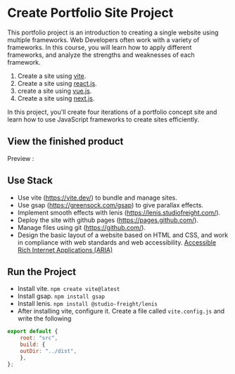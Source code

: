 # Create Portfolio Site Project

This portfolio project is an introduction to creating a single website using multiple frameworks.
Web Developers often work with a variety of frameworks.
In this course, you will learn how to apply different frameworks, 
and analyze the strengths and weaknesses of each framework.

1. Create a site using [vite](https://github.com/Sol-Data/Portfolio-Site-Vite). 
2. Create a site using [react.js](https://github.com/Sol-Data/Portfolio-Site-React). 
3. create a site using [vue.js](https://github.com/Sol-Data/Portfolio-Site-Vue).
4. Create a site using [next.js](https://github.com/Sol-Data/Portfolio-Site-Next).

In this project, you'll create four iterations of a portfolio concept site and learn how to use JavaScript frameworks to create sites efficiently.

## View the finished product 
Preview :

## Use Stack

- Use vite (https://vite.dev/) to bundle and manage sites.
- Use gsap (https://greensock.com/gsap) to give parallax effects.
- Implement smooth effects with lenis (https://lenis.studiofreight.com/).
- Deploy the site with github pages (https://pages.github.com/).
- Manage files using git (https://github.com/).
- Design the basic layout of a website based on HTML and CSS, and work in compliance with web standards and web accessibility. [Accessible Rich Internet Applications (ARIA)](https://developer.mozilla.org/en-US/docs/Web/Accessibility/ARIA/Roles)

## Run the Project
- Install vite. `npm create vite@latest`
- Install gsap. `npm install gsap`
- Install lenis. `npm install @studio-freight/lenis`
- After installing vite, configure it. Create a file called `vite.config.js` and write the following
```javascript
export default {
    root: "src",
    build: {
    outDir: "../dist",
    },
};
